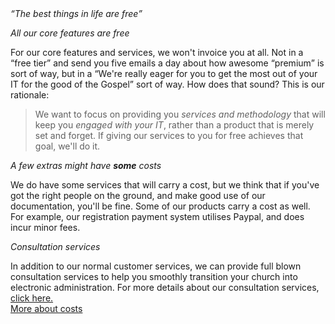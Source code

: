 <header hidden>
<h2>Pricing</h2>
</header>

<div class="text-slab"><em><q>The best things in life are free</q></em></div>

<p class="lead"><em>All our core features are free</em></p>
For our core features and services, we won't invoice you at all. Not in a <q>free tier</q> and send you five emails a day about how awesome <q>premium</q> is sort of way, but in a <q>We're really eager for you to get the most out of your IT for the good of the Gospel</q> sort of way. How does that sound? This is our rationale:

<p class="lead"><blockquote>We want to focus on providing you <em>services and methodology</em> that will keep you <em>engaged with your IT</em>, rather than a product that is merely set and forget. If giving our services to you for free achieves that goal, we'll do it.</blockquote></p>

<p class="lead"><em>A few extras might have <strong>some</strong> costs</em></p>
<p>We do have some services that will carry a cost, but we think that if you've got the right people on the ground, and make good use of our documentation, you'll be fine. Some of our products carry a cost as well. For example, our registration payment system utilises Paypal, and does incur minor fees.</p>

<p class="lead"><em>Consultation services</em></p>
In addition to our normal customer services, we can provide full blown consultation services to help you smoothly transition your church into electronic administration. For more details about our consultation services, <a href="/contact">click here.</a> 

<div class="expand"><a href="#">More about costs<br />
<i class="fa fa-angle-down"></i></a></div>
